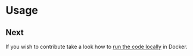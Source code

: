 # Usage

## Next

If you wish to contribute take a look how to [run the code locally](development.md) in Docker.
